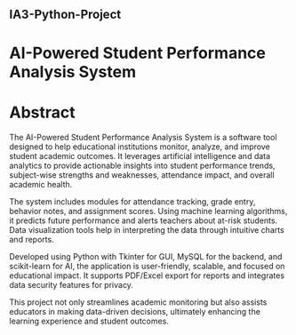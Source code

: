 ## IA3-Python-Project
# AI-Powered Student Performance Analysis System

# Abstract

The AI-Powered Student Performance Analysis System is a software tool designed to help educational institutions monitor, analyze, and improve student academic outcomes. It leverages artificial intelligence and data analytics to provide actionable insights into student performance trends, subject-wise strengths and weaknesses, attendance impact, and overall academic health.

The system includes modules for attendance tracking, grade entry, behavior notes, and assignment scores. Using machine learning algorithms, it predicts future performance and alerts teachers about at-risk students. Data visualization tools help in interpreting the data through intuitive charts and reports.

Developed using Python with Tkinter for GUI, MySQL for the backend, and scikit-learn for AI, the application is user-friendly, scalable, and focused on educational impact. It supports PDF/Excel export for reports and integrates data security features for privacy.

This project not only streamlines academic monitoring but also assists educators in making data-driven decisions, ultimately enhancing the learning experience and student outcomes.
